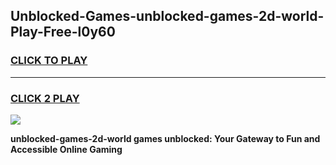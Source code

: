 
## Unblocked-Games-unblocked-games-2d-world-Play-Free-l0y60
<h3>
<a href="https://premium76.site?title=unblocked-games-2d-world&ref=19M">CLICK TO PLAY</a></h3>
<hr>

<h3>
<a href="https://premium76.site?title=unblocked-games-2d-world&ref=19M">CLICK 2 PLAY</a>
  
</h3>

<a href="https://premium76.site?title=unblocked-games-2d-world&ref=19M"><img src="https://clearcache.store/games.png"></a>


**unblocked-games-2d-world games unblocked: Your Gateway to Fun and Accessible Online Gaming**
